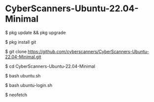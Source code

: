 # CyberScanners-Ubuntu-22.04-Minimal

$ pkg update && pkg upgrade

$ pkg install git

$ git clone https://github.com/cyberscanners/CyberScanners-Ubuntu-22.04-Minimal.git

$ cd CyberScanners-Ubuntu-22.04-Minimal

$ bash ubuntu.sh

$ bash ubuntu-login.sh

$ neofetch